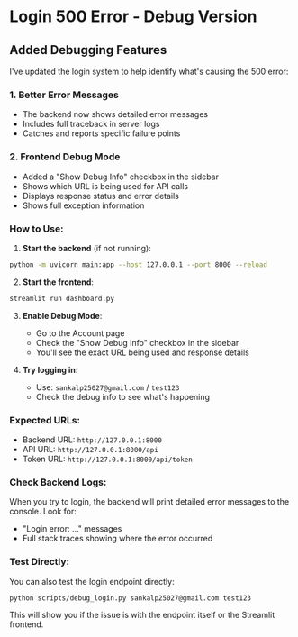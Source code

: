 # Login 500 Error - Debug Version

## Added Debugging Features

I've updated the login system to help identify what's causing the 500 error:

### 1. **Better Error Messages**
- The backend now shows detailed error messages
- Includes full traceback in server logs
- Catches and reports specific failure points

### 2. **Frontend Debug Mode**
- Added a "Show Debug Info" checkbox in the sidebar
- Shows which URL is being used for API calls
- Displays response status and error details
- Shows full exception information

### How to Use:

1. **Start the backend** (if not running):
```bash
python -m uvicorn main:app --host 127.0.0.1 --port 8000 --reload
```

2. **Start the frontend**:
```bash
streamlit run dashboard.py
```

3. **Enable Debug Mode**:
   - Go to the Account page
   - Check the "Show Debug Info" checkbox in the sidebar
   - You'll see the exact URL being used and response details

4. **Try logging in**:
   - Use: `sankalp25027@gmail.com` / `test123`
   - Check the debug info to see what's happening

### Expected URLs:
- Backend URL: `http://127.0.0.1:8000`
- API URL: `http://127.0.0.1:8000/api`
- Token URL: `http://127.0.0.1:8000/api/token`

### Check Backend Logs:
When you try to login, the backend will print detailed error messages to the console. Look for:
- "Login error: ..." messages
- Full stack traces showing where the error occurred

### Test Directly:
You can also test the login endpoint directly:
```bash
python scripts/debug_login.py sankalp25027@gmail.com test123
```

This will show you if the issue is with the endpoint itself or the Streamlit frontend.
